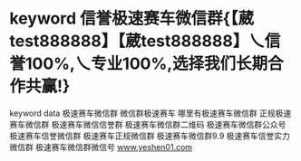 # keyword 信誉极速赛车微信群{【葳test888888】【葳test888888】乀信誉100%,乀专业100%,选择我们长期合作共赢!}
keyword data 极速赛车微信群
微信群极速赛车
哪里有极速赛车微信群
正规极速赛车微信群
极速赛车微信信誉群
极速赛车微信群二维码
极速赛车微信群公众号
极速赛车信誉微信群
极速赛车正规微信群
极速赛车微信群9.9
极速赛车信誉实力微信群
极速赛车微信群微信号
www.yeshen01.com
